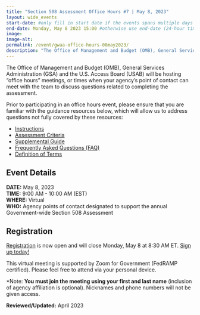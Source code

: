 ```yaml
---
title: "Section 508 Assessment Office Hours #7 | May 8, 2023"
layout: wide_events
start-date: #only fill in start date if the events spans multiple days (24-hour time)
end-date: Monday, May 8 2023 15:00 #otherwise use end-date (24-hour time)
image:
image-alt: 
permalink: /event/gwaa-office-hours-08may2023/
description: "The Office of Management and Budget (OMB), General Services Administration (GSA) and the U.S. Access Board (USAB) will be hosting “office hours” meetings, or times when your agency’s point of contact can meet with our teams to discuss the criteria or other questions related to completing the assessment."
---
```

The Office of Management and Budget (OMB), General Services Administration (GSA) and the U.S. Access Board (USAB) will be hosting “office hours” meetings, or times when your agency’s point of contact can meet with the team to discuss questions related to completing the assessment.

Prior to participating in an office hours event, please ensure that you are familiar with the guidance resources below, which will allow us to address questions not fully covered by these resources: 
- [Instructions][1]
- [Assessment Criteria][2] 
- [Supplemental Guide][3]
- [Frequently Asked Questions (FAQ)][4]
- [Definition of Terms][5]

## Event Details
**DATE:** May 8, 2023  
**TIME:** 9:00 AM - 10:00 AM (EST)  
**WHERE:** Virtual  
**WHO:** Agency points of contact designated to support the annual Government-wide Section 508 Assessment  

## Registration
[Registration][7] is now open and will close Monday, May 8 at 8:30 AM ET. [Sign up today!][7]   

This virtual meeting is supported by Zoom for Government (FedRAMP certified). Please feel free to attend via your personal device.  

*Note: **You must join the meeting using your first and last name** (inclusion of agency affiliation is optional). Nicknames and phone numbers will not be given access.

**Reviewed/Updated:** April 2023

[1]: {{site.baseurl}}/manage/section-508-assessment/
[2]: {{site.baseurl}}/manage/section-508-assessment/criteria/      
[3]: {{site.baseurl}}/manage/section-508-assessment/supplemental-guide/
[4]: {{site.baseurl}}/manage/section-508-assessment/faq/
[5]: {{site.baseurl}}/manage/section-508-assessment/definition-of-terms/
[6]: {{site.baseurl}}/events/
[7]: https://gsa.zoomgov.com/meeting/register/vJIsc-2orDwqGTrlfWwjuqw3J2k4C6FU4PY